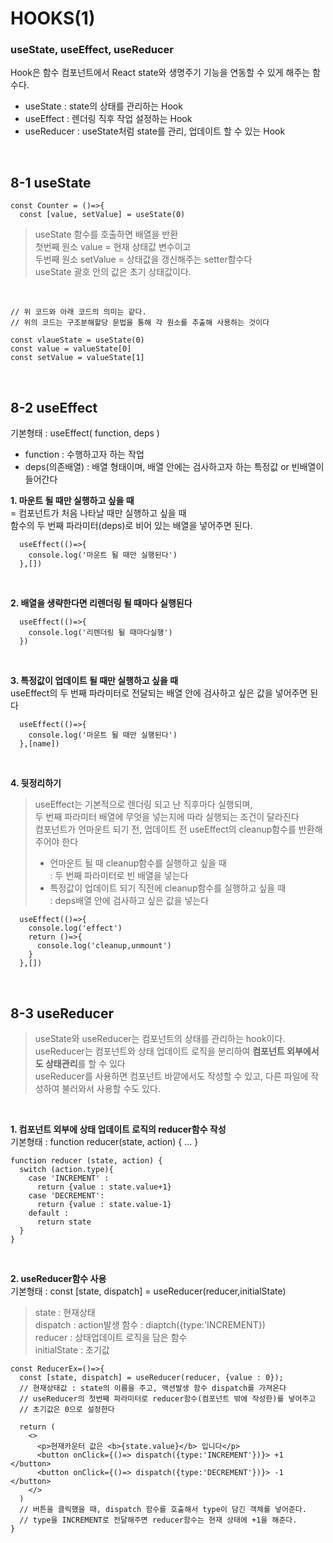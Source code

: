 # HOOKS(1)<br>

### useState, useEffect, useReducer<br>
Hook은 함수 컴포넌트에서 React state와 생명주기 기능을 연동할 수 있게 해주는 함수다.<br>
- useState : state의 상태를 관리하는 Hook<br>
- useEffect : 렌더링 직후 작업 설정하는 Hook<br>
- useReducer : useState처럼 state를 관리, 업데이트 할 수 있는 Hook<br>
<br>

## 8-1 useState<br>
```
const Counter = ()=>{
  const [value, setValue] = useState(0)
```
> useState 함수를 호출하면 배열을 반환<br>
> 첫번째 원소 value = 현재 상태값 변수이고<br>
> 두번째 원소 setValue = 상태값을 갱신해주는 setter함수다<br>
> useState 괄호 안의 값은 초기 상태값이다.<br>
<br>

```
// 위 코드와 아래 코드의 의미는 같다. 
// 위의 코드는 구조분해할당 문법을 통해 각 원소를 추출해 사용하는 것이다

const vlaueState = useState(0)
const value = valueState[0] 
const setValue = valueState[1]  
```
<br>

## 8-2 useEffect<br>
기본형태 : useEffect( function, deps )<br>
  - function : 수행하고자 하는 작업
  - deps(의존배열) : 배열 형태이며, 배열 안에는 검사하고자 하는 특정값 or 빈배열이 들어간다

**1. 마운트 될 때만 실행하고 싶을 때<br>**
= 컴포넌트가 처음 나타날 때만 실행하고 싶을 때<br>
함수의 두 번째 파라미터(deps)로 비어 있는 배열을 넣어주면 된다.<br>
```
  useEffect(()=>{
    console.log('마운트 될 때만 실행된다')
  },[])
```
<br>

**2. 배열을 생략한다면 리렌더링 될 때마다 실행된다<br>**
```
  useEffect(()=>{
    console.log('리렌더링 될 때마다실행')
  })
```
<br>


**3. 특정값이 업데이트 될 때만 실행하고 싶을 때<br>**
useEffect의 두 번째 파라미터로 전달되는 배열 안에 검사하고 싶은 값을 넣어주면 된다<br>
```
  useEffect(()=>{
    console.log('마운트 될 때만 실행된다')
  },[name])
```
<br>

**4. 뒷정리하기 <br>**
> useEffect는 기본적으로 렌더링 되고 난 직후마다 실행되며, <br>
> 두 번째 파라미터 배열에 무엇을 넣는지에 따라 실행되는 조건이 달라진다<br>
> 컴포넌트가 언마운트 되기 전, 업데이트 전 useEffect의 cleanup함수를 반환해 주어야 한다<br>
> - 언마운트 될 때 cleanup함수를 실행하고 싶을 때<br>
> : 두 번째 파라미터로 빈 배열을 넣는다<br>
> - 특정값이 업데이트 되기 직전에 cleanup함수를 실행하고 싶을 때<br>
> : deps배열 안에 검사하고 싶은 값을 넣는다<br>
```
  useEffect(()=>{
    console.log('effect')
    return ()=>{
      console.log('cleanup,unmount')
    }
  },[])

```
<br>

## 8-3 useReducer<br>
> useState와 useReducer는 컴포넌트의 상태를 관리하는 hook이다.<br>
> useReducer는 컴포넌트와 상태 업데이트 로직을 분리하여 **컴포넌트 외부에서도 상태관리**를 할 수 있다<br>
> useReducer를 사용하면 컴포넌트 바깥에서도 작성할 수 있고, 다른 파일에 작성하여 불러와서 사용할 수도 있다.<br>
<br>

**1. 컴포넌트 외부에 상태 업데이트 로직의 reducer함수 작성**<br>
기본형태 : function reducer(state, action) { ... }<br>
```
function reducer (state, action) {
  switch (action.type){
    case 'INCREMENT' :
      return {value : state.value+1}
    case 'DECREMENT':
      return {value : state.value-1}
    default : 
      return state
  }
}
```
<br>

**2. useReducer함수 사용** <br>
기본형태 : const [state, dispatch] = useReducer(reducer,initialState)<br>
> state : 현재상태<br>
> dispatch : action발생 함수 : diaptch({type:'INCREMENT})<br>
> reducer : 상태업데이트 로직을 담은 함수<br>
> initialState : 초기값<br>
```
const ReducerEx=()=>{
  const [state, dispatch] = useReducer(reducer, {value : 0});
  // 현재상태값 : state의 이름을 주고, 액션발생 함수 dispatch를 가져온다
  // useReducer의 첫번째 파라미터로 reducer함수(컴포넌트 밖에 작성한)를 넣어주고 
  // 초기값은 0으로 설정한다

  return (
    <>
      <p>현재카운터 값은 <b>{state.value}</b> 입니다</p>
      <button onClick={()=> dispatch({type:'INCREMENT'})}> +1 </button>
      <button onClick={()=> dispatch({type:'DECREMENT'})}> -1 </button>
    </>
  )
  // 버튼을 클릭했을 때, dispatch 함수를 호출해서 type이 담긴 객체를 넣어준다.
  // type을 INCREMENT로 전달해주면 reducer함수는 현재 상태에 +1을 해준다.
}
```
